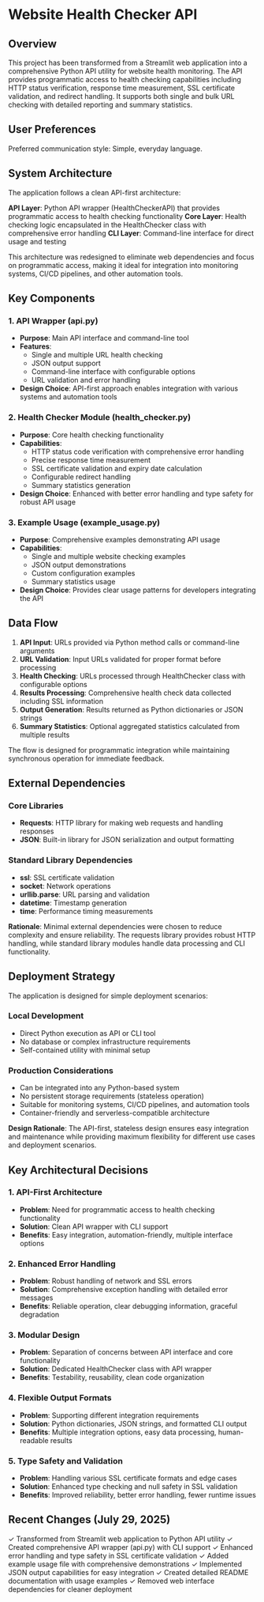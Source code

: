 # Website Health Checker API

## Overview

This project has been transformed from a Streamlit web application into a comprehensive Python API utility for website health monitoring. The API provides programmatic access to health checking capabilities including HTTP status verification, response time measurement, SSL certificate validation, and redirect handling. It supports both single and bulk URL checking with detailed reporting and summary statistics.

## User Preferences

Preferred communication style: Simple, everyday language.

## System Architecture

The application follows a clean API-first architecture:

**API Layer**: Python API wrapper (HealthCheckerAPI) that provides programmatic access to health checking functionality
**Core Layer**: Health checking logic encapsulated in the HealthChecker class with comprehensive error handling
**CLI Layer**: Command-line interface for direct usage and testing

This architecture was redesigned to eliminate web dependencies and focus on programmatic access, making it ideal for integration into monitoring systems, CI/CD pipelines, and other automation tools.

## Key Components

### 1. API Wrapper (api.py)
- **Purpose**: Main API interface and command-line tool
- **Features**: 
  - Single and multiple URL health checking
  - JSON output support
  - Command-line interface with configurable options
  - URL validation and error handling
- **Design Choice**: API-first approach enables integration with various systems and automation tools

### 2. Health Checker Module (health_checker.py)
- **Purpose**: Core health checking functionality
- **Capabilities**:
  - HTTP status code verification with comprehensive error handling
  - Precise response time measurement
  - SSL certificate validation and expiry date calculation
  - Configurable redirect handling
  - Summary statistics generation
- **Design Choice**: Enhanced with better error handling and type safety for robust API usage

### 3. Example Usage (example_usage.py)
- **Purpose**: Comprehensive examples demonstrating API usage
- **Capabilities**:
  - Single and multiple website checking examples
  - JSON output demonstrations
  - Custom configuration examples
  - Summary statistics usage
- **Design Choice**: Provides clear usage patterns for developers integrating the API

## Data Flow

1. **API Input**: URLs provided via Python method calls or command-line arguments
2. **URL Validation**: Input URLs validated for proper format before processing
3. **Health Checking**: URLs processed through HealthChecker class with configurable options
4. **Results Processing**: Comprehensive health check data collected including SSL information
5. **Output Generation**: Results returned as Python dictionaries or JSON strings
6. **Summary Statistics**: Optional aggregated statistics calculated from multiple results

The flow is designed for programmatic integration while maintaining synchronous operation for immediate feedback.

## External Dependencies

### Core Libraries
- **Requests**: HTTP library for making web requests and handling responses
- **JSON**: Built-in library for JSON serialization and output formatting

### Standard Library Dependencies
- **ssl**: SSL certificate validation
- **socket**: Network operations
- **urllib.parse**: URL parsing and validation
- **datetime**: Timestamp generation
- **time**: Performance timing measurements

**Rationale**: Minimal external dependencies were chosen to reduce complexity and ensure reliability. The requests library provides robust HTTP handling, while standard library modules handle data processing and CLI functionality.

## Deployment Strategy

The application is designed for simple deployment scenarios:

### Local Development
- Direct Python execution as API or CLI tool
- No database or complex infrastructure requirements
- Self-contained utility with minimal setup

### Production Considerations
- Can be integrated into any Python-based system
- No persistent storage requirements (stateless operation)
- Suitable for monitoring systems, CI/CD pipelines, and automation tools
- Container-friendly and serverless-compatible architecture

**Design Rationale**: The API-first, stateless design ensures easy integration and maintenance while providing maximum flexibility for different use cases and deployment scenarios.

## Key Architectural Decisions

### 1. API-First Architecture
- **Problem**: Need for programmatic access to health checking functionality
- **Solution**: Clean API wrapper with CLI support
- **Benefits**: Easy integration, automation-friendly, multiple interface options

### 2. Enhanced Error Handling
- **Problem**: Robust handling of network and SSL errors
- **Solution**: Comprehensive exception handling with detailed error messages
- **Benefits**: Reliable operation, clear debugging information, graceful degradation

### 3. Modular Design
- **Problem**: Separation of concerns between API interface and core functionality
- **Solution**: Dedicated HealthChecker class with API wrapper
- **Benefits**: Testability, reusability, clean code organization

### 4. Flexible Output Formats
- **Problem**: Supporting different integration requirements
- **Solution**: Python dictionaries, JSON strings, and formatted CLI output
- **Benefits**: Multiple integration options, easy data processing, human-readable results

### 5. Type Safety and Validation
- **Problem**: Handling various SSL certificate formats and edge cases
- **Solution**: Enhanced type checking and null safety in SSL validation
- **Benefits**: Improved reliability, better error handling, fewer runtime issues

## Recent Changes (July 29, 2025)

✓ Transformed from Streamlit web application to Python API utility
✓ Created comprehensive API wrapper (api.py) with CLI support
✓ Enhanced error handling and type safety in SSL certificate validation
✓ Added example usage file with comprehensive demonstrations
✓ Implemented JSON output capabilities for easy integration
✓ Created detailed README documentation with usage examples
✓ Removed web interface dependencies for cleaner deployment